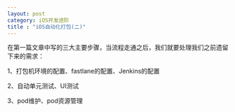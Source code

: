 ```yaml
---
layout: post
category: iOS开发进阶
title : "iOS自动化打包(二)"
---
```


在第一篇文章中写的三大主要步骤，当流程走通之后，我们就要处理我们之前遗留下来的需求：



1、打包机环境的配置、fastlane的配置、Jenkins的配置

2、自动单元测试、UI测试

3、pod维护、pod资源管理

